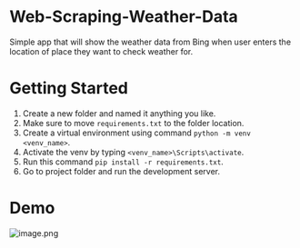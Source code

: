 # Web-Scraping-Weather-Data
Simple app that will show the weather data from Bing when user enters the location of place they want to check weather for.

# Getting Started
1. Create a new folder and named it anything you like. 
2. Make sure to move `requirements.txt` to the folder location.
3. Create a virtual environment using command `python -m venv <venv_name>`.
4. Activate the venv by typing `<venv_name>\Scripts\activate`.
5. Run this command `pip install -r requirements.txt`.
6. Go to project folder and run the development server.


# Demo

![image.png](https://images.hive.blog/DQman2R5XDLRvj6PKHYMKCRWeLPsv4rfrixEBjsSSzAkN8S/image.png)
